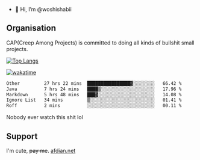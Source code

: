 - 👋 Hi, I’m @woshishabii

## Organisation

CAP(Creep Among Projects) is committed to doing all kinds of bullshit small projects.

[![Top Langs](https://github-readme-stats.vercel.app/api/top-langs/?username=woshishabii&layout=compact)](https://github.com/anuraghazra/github-readme-stats)

[![wakatime](https://wakatime.com/badge/user/34d02784-acc1-4a16-82d7-33fdb53c4ed6.svg)](https://wakatime.com/@34d02784-acc1-4a16-82d7-33fdb53c4ed6)


<!--START_SECTION:waka-->

```txt
Other         27 hrs 22 mins  ████████████████▓░░░░░░░░   66.42 %
Java          7 hrs 24 mins   ████▒░░░░░░░░░░░░░░░░░░░░   17.96 %
Markdown      5 hrs 48 mins   ███▓░░░░░░░░░░░░░░░░░░░░░   14.08 %
Ignore List   34 mins         ▒░░░░░░░░░░░░░░░░░░░░░░░░   01.41 %
Roff          2 mins          ░░░░░░░░░░░░░░░░░░░░░░░░░   00.11 %
```

<!--END_SECTION:waka-->

Nobody ever watch this shit lol

## Support
I'm cute, ~~pay me~~.
[afdian.net](https://afdian.com/a/woshishabi)

<!---
woshishabii/woshishabii is a ✨ special ✨ repository because its `README.md` (this file) appears on your GitHub profile.
You can click the Preview link to take a look at your changes.
--->
